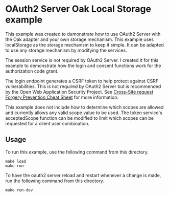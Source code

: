 # OAuth2 Server Oak Local Storage example

This example was created to demonstrate how to use OAuth2 Server with the Oak
adapter and your own storage mechanism. This example uses localStorage as the
storage mechanism to keep it simple. It can be adapted to use any storage
mechanism by modifying the services.

The session service is not required by OAuth2 Server. I created it for this
example to demonstrate how the login and consent functions work for the
authorization code grant.

The login endpoint generates a CSRF token to help protect against CSRF
vulnerabilities. This is not required by OAuth2 Server but is recommended by the
Open Web Application Security Project. See
[Cross-Site request Forgery Prevention Cheat
Sheet](https://cheatsheetseries.owasp.org/cheatsheets/Cross-Site_Request_Forgery_Prevention_Cheat_Sheet.html#login-csrf)
for more information.

This example does not include how to determine which scopes are allowed and
currently allows any valid scope value to be used. The token service's
acceptedScope function can be modified to limit which scopes can be requested
for a client user combination.

## Usage

To run this example, use the following command from this directory.

```
make load
make run
```

To have the oauth2 server reload and restart whenever a change is made, run the
following command from this directory.

```
make run-dev
```
